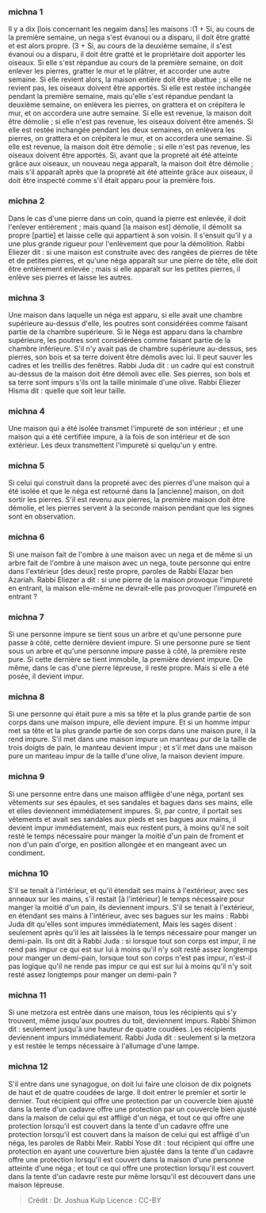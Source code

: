 
### michna 1
Il y a dix [lois concernant les negaim dans] les maisons :(1 + Si, au cours de la première semaine, un nega s'est évanoui ou a disparu, il doit être gratté et est alors propre. (3 + Si, au cours de la deuxième semaine, il s'est évanoui ou a disparu, il doit être gratté et le propriétaire doit apporter les oiseaux. Si elle s'est répandue au cours de la première semaine, on doit enlever les pierres, gratter le mur et le plâtrer, et accorder une autre semaine. Si elle revient alors, la maison entière doit être abattue ; si elle ne revient pas, les oiseaux doivent être apportés. Si elle est restée inchangée pendant la première semaine, mais qu'elle s'est répandue pendant la deuxième semaine, on enlèvera les pierres, on grattera et on crépitera le mur, et on accordera une autre semaine. Si elle est revenue, la maison doit être démolie ; si elle n'est pas revenue, les oiseaux doivent être amenés. Si elle est restée inchangée pendant les deux semaines, on enlèvera les pierres, on grattera et on crépitera le mur, et on accordera une semaine. Si elle est revenue, la maison doit être démolie ; si elle n'est pas revenue, les oiseaux doivent être apportés. Si, avant que la propreté ait été atteinte grâce aux oiseaux, un nouveau nega apparaît, la maison doit être démolie ; mais s'il apparaît après que la propreté ait été atteinte grâce aux oiseaux, il doit être inspecté comme s'il était apparu pour la première fois.

### michna 2
Dans le cas d'une pierre dans un coin, quand la pierre est enlevée, il doit l'enlever entièrement ; mais quand [la maison est] démolie, il démolit sa propre [partie] et laisse celle qui appartient à son voisin. Il s'ensuit qu'il y a une plus grande rigueur pour l'enlèvement que pour la démolition. Rabbi Eliezer dit : si une maison est construite avec des rangées de pierres de tête et de petites pierres, et qu'une néga apparaît sur une pierre de tête, elle doit être entièrement enlevée ; mais si elle apparaît sur les petites pierres, il enlève ses pierres et laisse les autres.

### michna 3
Une maison dans laquelle un néga est apparu, si elle avait une chambre supérieure au-dessus d'elle, les poutres sont considérées comme faisant partie de la chambre supérieure. Si le Néga est apparu dans la chambre supérieure, les poutres sont considérées comme faisant partie de la chambre inférieure. S'il n'y avait pas de chambre supérieure au-dessus, ses pierres, son bois et sa terre doivent être démolis avec lui. Il peut sauver les cadres et les treillis des fenêtres. Rabbi Juda dit : un cadre qui est construit au-dessus de la maison doit être démoli avec elle. Ses pierres, son bois et sa terre sont impurs s'ils ont la taille minimale d'une olive. Rabbi Eliezer Hisma dit : quelle que soit leur taille.

### michna 4
Une maison qui a été isolée transmet l'impureté de son intérieur ; et une maison qui a été certifiée impure, à la fois de son intérieur et de son extérieur. Les deux transmettent l'impureté si quelqu'un y entre.

### michna 5
Si celui qui construit dans la propreté avec des pierres d'une maison qui a été isolée et que le néga est retourné dans la [ancienne] maison, on doit sortir les pierres. S'il est revenu aux pierres, la première maison doit être démolie, et les pierres servent à la seconde maison pendant que les signes sont en observation.

### michna 6
Si une maison fait de l'ombre à une maison avec un nega et de même si un arbre fait de l'ombre à une maison avec un nega, toute personne qui entre dans l'extérieur [des deux] reste propre, paroles de Rabbi Elazar ben Azariah. Rabbi Eliezer a dit : si une pierre de la maison provoque l'impureté en entrant, la maison elle-même ne devrait-elle pas provoquer l'impureté en entrant ?

### michna 7
Si une personne impure se tient sous un arbre et qu'une personne pure passe à côté, cette dernière devient impure. Si une personne pure se tient sous un arbre et qu'une personne impure passe à côté, la première reste pure. Si cette dernière se tient immobile, la première devient impure. De même, dans le cas d'une pierre lépreuse, il reste propre. Mais si elle a été posée, il devient impur.

### michna 8
Si une personne qui était pure a mis sa tête et la plus grande partie de son corps dans une maison impure, elle devient impure. Et si un homme impur met sa tête et la plus grande partie de son corps dans une maison pure, il la rend impure. S'il met dans une maison impure un manteau pur de la taille de trois doigts de pain, le manteau devient impur ; et s'il met dans une maison pure un manteau impur de la taille d'une olive, la maison devient impure.

### michna 9
Si une personne entre dans une maison affligée d'une néga, portant ses vêtements sur ses épaules, et ses sandales et bagues dans ses mains, elle et elles deviennent immédiatement impures. Si, par contre, il portait ses vêtements et avait ses sandales aux pieds et ses bagues aux mains, il devient impur immédiatement, mais eux restent purs, à moins qu'il ne soit resté le temps nécessaire pour manger la moitié d'un pain de froment et non d'un pain d'orge, en position allongée et en mangeant avec un condiment.

### michna 10
S'il se tenait à l'intérieur, et qu'il étendait ses mains à l'extérieur, avec ses anneaux sur les mains, s'il restait [à l'intérieur] le temps nécessaire pour manger la moitié d'un pain, ils deviennent impurs. S'il se tenait à l'extérieur, en étendant ses mains à l'intérieur, avec ses bagues sur les mains : Rabbi Juda dit qu'elles sont impures immédiatement, Mais les sages disent : seulement après qu'il les ait laissées là le temps nécessaire pour manger un demi-pain. Ils ont dit à Rabbi Juda : si lorsque tout son corps est impur, il ne rend pas impur ce qui est sur lui à moins qu'il n'y soit resté assez longtemps pour manger un demi-pain, lorsque tout son corps n'est pas impur, n'est-il pas logique qu'il ne rende pas impur ce qui est sur lui à moins qu'il n'y soit resté assez longtemps pour manger un demi-pain ?

### michna 11
Si une metzora est entrée dans une maison, tous les récipients qui s'y trouvent, même jusqu'aux poutres du toit, deviennent impurs. Rabbi Shimon dit : seulement jusqu'à une hauteur de quatre coudées. Les récipients deviennent impurs immédiatement. Rabbi Juda dit : seulement si la metzora y est restée le temps nécessaire à l'allumage d'une lampe.

### michna 12
S'il entre dans une synagogue, on doit lui faire une cloison de dix poignets de haut et de quatre coudées de large. Il doit entrer le premier et sortir le dernier. Tout récipient qui offre une protection par un couvercle bien ajusté dans la tente d'un cadavre offre une protection par un couvercle bien ajusté dans la maison de celui qui est affligé d'un néga, et tout ce qui offre une protection lorsqu'il est couvert dans la tente d'un cadavre offre une protection lorsqu'il est couvert dans la maison de celui qui est affligé d'un néga, les paroles de Rabbi Meir. Rabbi Yose dit : tout récipient qui offre une protection en ayant une couverture bien ajustée dans la tente d'un cadavre offre une protection lorsqu'il est couvert dans la maison d'une personne atteinte d'une néga ; et tout ce qui offre une protection lorsqu'il est couvert dans la tente d'un cadavre reste pur même lorsqu'il est découvert dans une maison lépreuse.

>Crédit : Dr. Joshua Kulp
>Licence : CC-BY